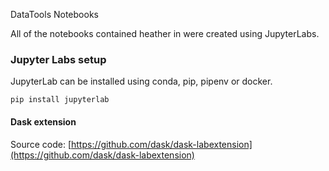 DataTools Notebooks

All of the notebooks contained heather in were created using JupyterLabs. 

### Jupyter Labs setup

JupyterLab can be installed using conda, pip, pipenv or docker.

```
pip install jupyterlab
```

#### Dask extension
Source code: [https://github.com/dask/dask-labextension](https://github.com/dask/dask-labextension)
